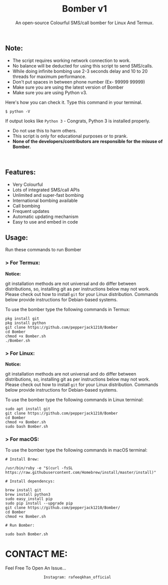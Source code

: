 <h1 align="center">Bomber v1</h1>
<p align="center">An open-source Colourful SMS/call bomber for Linux And Termux.</p><br>

## Note:

- The script requires working network connection to work.
- No balance will be deducted for using this script to send SMS/calls.
- While doing infinite bombing use 2-3 seconds delay and 10 to 20 threads for maximum performance.
- Don't put spaces in between phone number (Ex- 99999 99999)
- Make sure you are using the latest version of Bomber
- Make sure you are using Python v3.

Here's how you can check it. Type this command in your terminal.
```
$ python -V
```
If output looks like `Python 3` - Congrats, Python 3 is installed properly.

- Do not use this to harm others.
- This script is only for educational purposes or to prank.
- **None of the developers/contributors are responsible for the misuse of Bomber.**
<br>

## Features:

- Very Colourful
- Lots of integrated SMS/call APIs
- Unlimited and super-fast bombing
- International bombing available
- Call bombing
- Frequent updates
- Automatic updating mechanism
- Easy to use and embed in code

## Usage:

Run these commands to run Bomber

### > For Termux:

**Notice:** 

git installation methods are not universal and do differ between distributions,
so, installing git as per instructions below may not work.
Please check out how to install `git` for your Linux distribution.
Commands below provide instructions for Debian-based systems.

To use the bomber type the following commands in Termux:
```
pkg install git
pkg install python
git clone https://github.com/pepperjack1210/Bomber
cd Bomber
chmod +x Bomber.sh
./Bomber.sh
```

### > For Linux:

**Notice:** 

git installation methods are not universal and do differ between distributions,
so, installing git as per instructions below may not work.
Please check out how to install `git` for your Linux distribution.
Commands below provide instructions for Debian-based systems.

To use the bomber type the following commands in Linux terminal:
```
sudo apt install git
git clone https://github.com/pepperjack1210/Bomber
cd Bomber
chmod +x Bomber.sh
sudo bash Bomber.sh
```

### > For macOS:

To use the bomber type the following commands in macOS terminal:
```
# Install Brew: 

/usr/bin/ruby -e "$(curl -fsSL https://raw.githubusercontent.com/Homebrew/install/master/install)"

# Install dependencys:

brew install git
brew install python3
sudo easy_install pip
sudo pip install --upgrade pip
git clone https://github.com/pepperjack1210/Bomber/
cd Bomber
chmod +x Bomber.sh

# Run Bomber:

sudo bash Bomber.sh
```

# CONTACT ME:

Feel Free To Open An Issue...

```
                 Instagram: rafeeqkhan_official
```